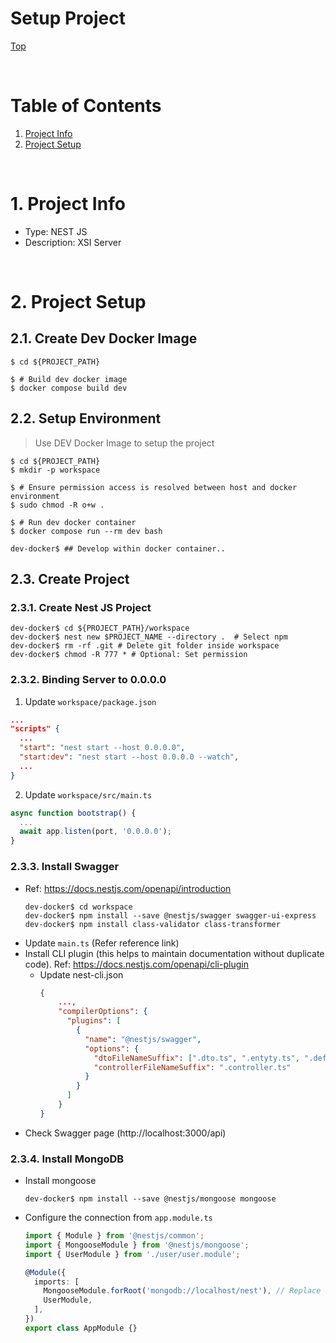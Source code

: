 # Setup Project

[Top](./README.md)

<br>

# Table of Contents
1. [Project Info](#ProjectInfo)
2. [Project Setup](#ProjectSetup)

<br>

# 1. Project Info <a name="ProjectInfo"></a>
- Type: NEST JS
- Description: XSI Server

<br>

# 2. Project Setup <a name="ProjectSetup"></a>

## 2.1. Create Dev Docker Image
```console
$ cd ${PROJECT_PATH}

$ # Build dev docker image
$ docker compose build dev
```

## 2.2. Setup Environment
> Use DEV Docker Image to setup the project
```console
$ cd ${PROJECT_PATH}
$ mkdir -p workspace

$ # Ensure permission access is resolved between host and docker environment
$ sudo chmod -R o+w . 

$ # Run dev docker container
$ docker compose run --rm dev bash

dev-docker$ ## Develop within docker container..
```

## 2.3. Create Project

### 2.3.1. Create Nest JS Project
```console
dev-docker$ cd ${PROJECT_PATH}/workspace
dev-docker$ nest new $PROJECT_NAME --directory .  # Select npm
dev-docker$ rm -rf .git # Delete git folder inside workspace
dev-docker$ chmod -R 777 * # Optional: Set permission
```

### 2.3.2. Binding Server to 0.0.0.0
1. Update `workspace/package.json`
  ```json
  ...
  "scripts" {
    ...
    "start": "nest start --host 0.0.0.0",
    "start:dev": "nest start --host 0.0.0.0 --watch",
    ...
  }
  ```
2. Update `workspace/src/main.ts`
  ```ts
  async function bootstrap() {
    ...
    await app.listen(port, '0.0.0.0');
  }
  ```

### 2.3.3. Install Swagger
- Ref: https://docs.nestjs.com/openapi/introduction
  ```console
  dev-docker$ cd workspace
  dev-docker$ npm install --save @nestjs/swagger swagger-ui-express
  dev-docker$ npm install class-validator class-transformer
  ```
- Update `main.ts` (Refer reference link)
- Install CLI plugin (this helps to maintain documentation without duplicate code). Ref: https://docs.nestjs.com/openapi/cli-plugin
  - Update nest-cli.json
    ```json
    {
        ...,
        "compilerOptions": {
          "plugins": [
            {
              "name": "@nestjs/swagger",
              "options": {
                "dtoFileNameSuffix": [".dto.ts", ".entyty.ts", ".def.ts"],
                "controllerFileNameSuffix": ".controller.ts"
              }
            }
          ]
        }
    }
    ```
- Check Swagger page (http://localhost:3000/api)

### 2.3.4. Install MongoDB
- Install mongoose
  ```console
  dev-docker$ npm install --save @nestjs/mongoose mongoose
  ```
- Configure the connection from `app.module.ts`
  ```ts
  import { Module } from '@nestjs/common';
  import { MongooseModule } from '@nestjs/mongoose';
  import { UserModule } from './user/user.module';

  @Module({
    imports: [
      MongooseModule.forRoot('mongodb://localhost/nest'), // Replace with your MongoDB connection string
      UserModule,
    ],
  })
  export class AppModule {}
  ```

<br>

